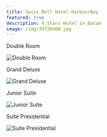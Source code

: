 ```yaml
---
title: Swiss Bell Hotel HarbourBay
featured: true
description: 4 Stars Hotel in Batam
image: /img/34728488.jpg
---
```

Double Room

![Double Room](/img/double-rooms.jpg "Double Room")

Grand Deluxe

![Grand Deluxe](/img/grand-deluxe.jpg "Grand Deluxe")

Junior Suite

![Junior Suite](/img/junior-suite.jpg "Junior Suite")

Suite Presidential

![Suite Presidential](/img/suite-president.jpg "Suite Presidential")
